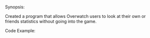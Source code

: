 Synopsis: 

Created a program that allows Overwatch users to look at their own or friends statistics without going into the game. 

Code Example: 



